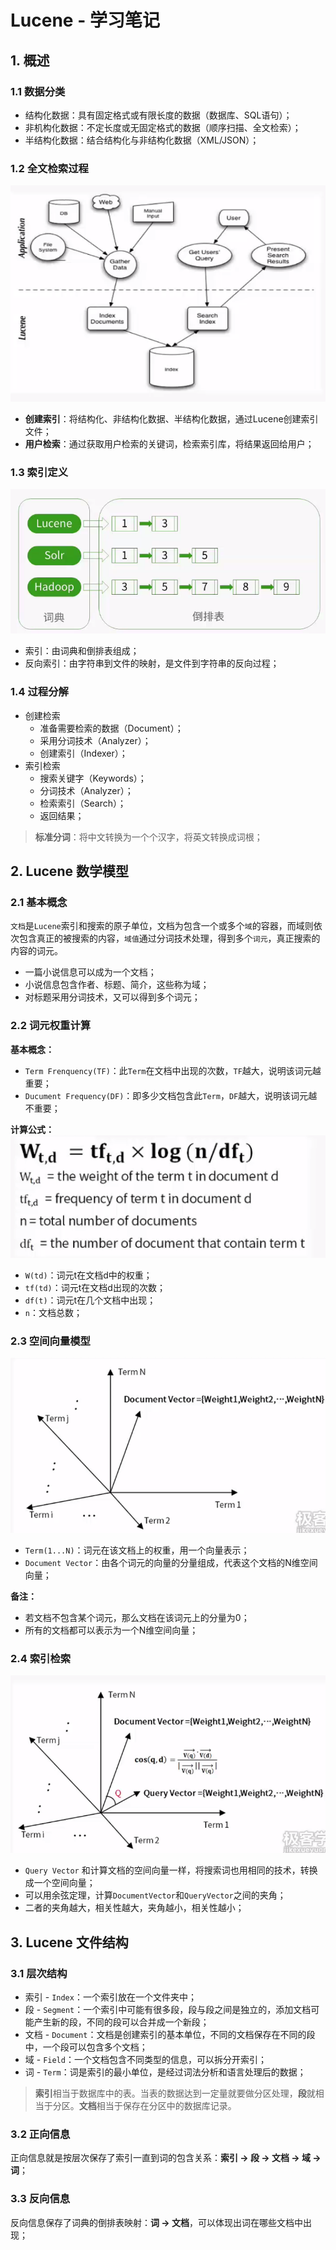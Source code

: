 # Lucene - 学习笔记

## 1. 概述
### 1.1 数据分类
- 结构化数据：具有固定格式或有限长度的数据（数据库、SQL语句）；
- 非机构化数据：不定长度或无固定格式的数据（顺序扫描、全文检索）；
- 半结构化数据：结合结构化与非结构化数据（XML/JSON）；

### 1.2 全文检索过程

![Lucene结构图](./1.png)
- **创建索引**：将结构化、非结构化数据、半结构化数据，通过Lucene创建索引文件；
- **用户检索**：通过获取用户检索的关键词，检索索引库，将结果返回给用户；

### 1.3 索引定义

![索引](./2.png)
- 索引：由词典和倒排表组成；
- 反向索引：由字符串到文件的映射，是文件到字符串的反向过程；
### 1.4 过程分解
- 创建检索
	- 准备需要检索的数据（Document）；
	- 采用分词技术（Analyzer）；
	- 创建索引（Indexer）；
- 索引检索
	- 搜索关键字（Keywords）；
	- 分词技术（Analyzer）；
	- 检索索引（Search）；
	- 返回结果；


>  **标准分词**：将中文转换为一个个汉字，将英文转换成词根；

## 2. Lucene 数学模型

### 2.1 基本概念
`文档`是`Lucene`索引和搜索的原子单位，文档为包含一个或多个`域`的容器，而域则依次包含真正的被搜索的内容，`域值`通过分词技术处理，得到多个`词元`，真正搜索的内容的词元。
- 一篇小说信息可以成为一个文档；
- 小说信息包含作者、标题、简介，这些称为域；
- 对标题采用分词技术，又可以得到多个词元；

### 2.2 词元权重计算
**基本概念：**
- `Term Frenquency(TF)`：此`Term`在文档中出现的次数，`TF`越大，说明该词元越重要；
- `Ducument Frequency(DF)`：即多少文档包含此`Term`，`DF`越大，说明该词元越不重要；

**计算公式：**
![计算工时](./3.png)
- `W(td)`：词元t在文档d中的权重；
- `tf(td)`：词元t在文档d出现的次数；
- `df(t)`：词元t在几个文档中出现；
- `n`：文档总数；

### 2.3 空间向量模型
![空间向量模型](./4.png)
- `Term(1...N)`：词元在该文档上的权重，用一个向量表示；
- `Document Vector`：由各个词元的向量的分量组成，代表这个文档的N维空间向量；

**备注：**
- 若文档不包含某个词元，那么文档在该词元上的分量为0；
- 所有的文档都可以表示为一个N维空间向量；

### 2.4 索引检索
![索引检索](./5.png)
- `Query Vector` 和计算文档的空间向量一样，将搜索词也用相同的技术，转换成一个空间向量；
- 可以用余弦定理，计算`DocumentVector`和`QueryVector`之间的夹角；
- 二者的夹角越大，相关性越大，夹角越小，相关性越小；

## 3. Lucene 文件结构
### 3.1 层次结构
- 索引 - `Index`：一个索引放在一个文件夹中；
- 段 - `Segment`：一个索引中可能有很多段，段与段之间是独立的，添加文档可能产生新的段，不同的段可以合并成一个新段；
- 文档 - `Document`：文档是创建索引的基本单位，不同的文档保存在不同的段中，一个段可以包含多个文档；
- 域 - `Field`：一个文档包含不同类型的信息，可以拆分开索引；
- 词 - `Term`：词是索引的最小单位，是经过词法分析和语言处理后的数据；

> **索引**相当于数据库中的表。当表的数据达到一定量就要做分区处理，**段**就相当于分区。**文档**相当于保存在分区中的数据库记录。

### 3.2 正向信息
正向信息就是按层次保存了索引一直到词的包含关系：**索引 -> 段 -> 文档 -> 域 -> 词**；

### 3.3 反向信息
反向信息保存了词典的倒排表映射：**词 -> 文档**，可以体现出词在哪些文档中出现；





